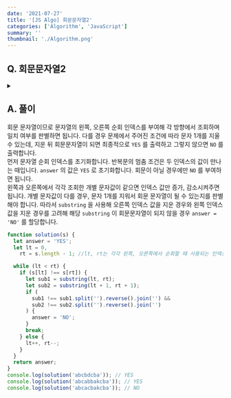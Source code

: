 ```yaml
---
date: '2021-07-27'
title: '[JS Algo] 회문문자열2'
categories: ['Algorithm', 'JavaScript']
summary: ''
thumbnail: './Algorithm.png'
---
```


## Q. 회문문자열2

<details>
<summary></summary>
<div markdown="1">

문자열 `s` 가 주어지면 `s`가 최대 문자 1개까지 지워서 회문문자열이 되면 `"YES"`를 출력하고, 그렇지 않으면 `"NO"`를 출력하는 프로그램을 작성하세요.

</div>
</details>

## A. 풀이

회문 문자열이므로 문자열의 왼쪽, 오른쪽 순회 인덱스를 부여해 각 방향에서 조회하며 일치 여부를 판별하면 됩니다. 다를 경우 문제에서 주어진 조건에 따라 문자 1개를 지울 수 있는데, 지운 뒤 회문문자열이 되면 최종적으로 `YES` 를 출력하고 그렇지 않으면 `NO` 를 출력합니다. <br>
먼저 문자열 순회 인덱스를 초기화합니다. 반복문의 멈춤 조건은 두 인덱스의 값이 만나는 때입니다. `answer` 의 값은 `YES` 로 초기화합니다. 회문이 아닐 경우에만 `NO` 를 부여하면 됩니다.<br>
왼쪽과 오른쪽에서 각각 조회한 개별 문자값이 같으면 인덱스 값만 증가, 감소시켜주면 됩니다. 개별 문자값이 다를 경우, 문자 1개를 지워서 회문 문자열이 될 수 있는지를 판별해야 합니다. 따라서 `substring` 을 사용해 오른쪽 인덱스 값을 지운 경우와 왼쪽 인덱스 값을 지운 경우를 고려해 해당 `substring` 이 회문문자열이 되지 않을 경우 `answer = 'NO'` 를 할당합니다.

```javascript
function solution(s) {
  let answer = 'YES';
  let lt = 0,
    rt = s.length - 1; //lt, rt는 각각 왼쪽, 오른쪽에서 순회할 때 사용되는 인덱스를 의미

  while (lt < rt) {
    if (s[lt] !== s[rt]) {
      let sub1 = substring(lt, rt);
      let sub2 = substring(lt + 1, rt + 1);
      if (
        sub1 !== sub1.split('').reverse().join('') &&
        sub2 !== sub2.split('').reverse().join('')
      ) {
        answer = 'NO';
      }
      break;
    } else {
      lt++, rt--;
    }
  }
  return answer;
}
console.log(solution('abcbdcba')); // YES
console.log(solution('abcabbakcba')); // YES
console.log(solution('abcacbakcba')); // NO
```
